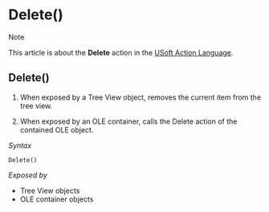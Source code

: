 # Delete()



> [!NOTE]
> This article is about the **Delete** action in the [USoft Action Language](/docs/Task%20flow/Action%20Language%20reference/USoft%20Action%20Language.md).

## **Delete()**

1. When exposed by a Tree View object, removes the current item from the tree view.

2. When exposed by an OLE container, calls the Delete action of the contained OLE object.

*Syntax*

```
Delete()
```

*Exposed by*

- Tree View objects
- OLE container objects

 